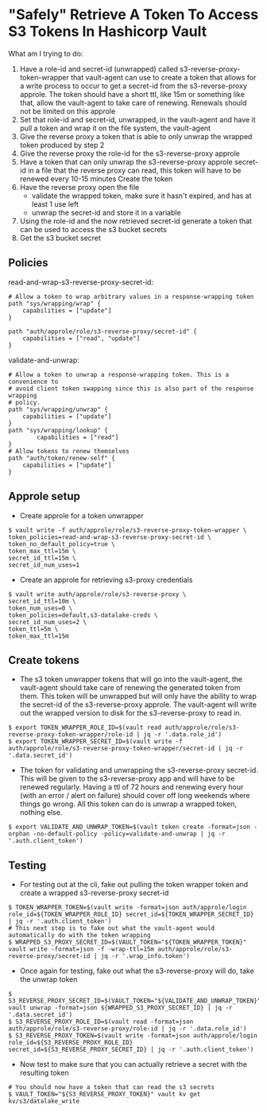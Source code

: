 # "Safely" Retrieve A Token To Access S3 Tokens In Hashicorp Vault

What am I trying to do:

1. Have a role-id and secret-id (unwrapped) called s3-reverse-proxy-token-wrapper that vault-agent can use to create a token that allows for a write process to occur to get a secret-id from the s3-reverse-proxy approle.  The token should have a short ttl, like 15m or something like that, allow the vault-agent to take care of renewing.  Renewals should not be limited on this approle
2. Set that role-id and secret-id, unwrapped, in the vault-agent and have it pull a token and wrap it on the file system, the vault-agent
3. Give the reverse proxy a token that is able to only unwrap the wrapped token produced by step 2
4. Give the reverse proxy the role-id for the s3-reverse-proxy approle
5. Have a token that can only unwrap the s3-reverse-proxy approle secret-id in a file that the reverse proxy can read, this token will have to be renewed every 10-15 minutes
Create the token
6. Have the reverse proxy open the file
    - validate the wrapped token, make sure it hasn't expired, and has at least 1 use left
    - unwrap the secret-id and store it in a variable
7. Using the role-id and the now retrieved secret-id generate a token that can be used to access the s3 bucket secrets
8. Get the s3 bucket secret

## Policies
read-and-wrap-s3-reverse-proxy-secret-id:
```
# Allow a token to wrap arbitrary values in a response-wrapping token
path "sys/wrapping/wrap" {
    capabilities = ["update"]
}

path "auth/approle/role/s3-reverse-proxy/secret-id" {
  	capabilities = ["read", "update"]
}
```
validate-and-unwrap:
```
# Allow a token to unwrap a response-wrapping token. This is a convenience to
# avoid client token swapping since this is also part of the response wrapping
# policy.
path "sys/wrapping/unwrap" {
    capabilities = ["update"]
}
path "sys/wrapping/lookup" {
 		capabilities = ["read"]
}
# Allow tokens to renew themselves
path "auth/token/renew-self" {
    capabilities = ["update"]
}
```

## Approle setup
- Create approle for a token unwrapper
```
$ vault write -f auth/approle/role/s3-reverse-proxy-token-wrapper \
token_policies=read-and-wrap-s3-reverse-proxy-secret-id \
token_no_default_policy=true \
token_max_ttl=15m \
secret_id_ttl=15m \
secret_id_num_uses=1
```
- Create an approle for retrieving s3-proxy credentials
```
$ vault write auth/approle/role/s3-reverse-proxy \
secret_id_ttl=10m \
token_num_uses=0 \
token_policies=default,s3-datalake-creds \
secret_id_num_uses=2 \
token_ttl=5m \
token_max_ttl=15m
```

## Create tokens
- The s3 token unwrapper tokens that will go into the vault-agent, the vault-agent should take care of renewing the generated token from them. This token will be unwrapped but will only have the ability to wrap the secret-id of the s3-reverse-proxy approle.  The vault-agent will write out the wrapped version to disk for the s3-reverse-proxy to read in.
```
$ export TOKEN_WRAPPER_ROLE_ID=$(vault read auth/approle/role/s3-reverse-proxy-token-wrapper/role-id | jq -r '.data.role_id')
$ export TOKEN_WRAPPER_SECRET_ID=$(vault write -f auth/approle/role/s3-reverse-proxy-token-wrapper/secret-id | jq -r '.data.secret_id')
```

- The token for validating and unwrapping the s3-reverse-proxy secret-id.  This will be given to the s3-reverse-proxy app and will have to be renewed regularly.  Having a ttl of 72 hours and renewing every hour (with an error / alert on failure) should cover off long weekends where things go wrong.  All this token can do is unwrap a wrapped token, nothing else.
```
$ export VALIDATE_AND_UNWRAP_TOKEN=$(vault token create -format=json -orphan -no-default-policy -policy=validate-and-unwrap | jq -r '.auth.client_token')
```

## Testing
- For testing out at the cli, fake out pulling the token wrapper token and create a wrapped s3-reverse-proxy secret-id
```
$ TOKEN_WRAPPER_TOKEN=$(vault write -format=json auth/approle/login role_id=${TOKEN_WRAPPER_ROLE_ID} secret_id=${TOKEN_WRAPPER_SECRET_ID} | jq -r '.auth.client_token')
# This next step is to fake out what the vault-agent would automatically do with the token wrapping
$ WRAPPED_S3_PROXY_SECRET_ID=$(VAULT_TOKEN="${TOKEN_WRAPPER_TOKEN}" vault write -format=json -f -wrap-ttl=15m auth/approle/role/s3-reverse-proxy/secret-id | jq -r '.wrap_info.token')
```

- Once again for testing, fake out what the s3-reverse-proxy will do, take the unwrap token
```
$ S3_REVERSE_PROXY_SECRET_ID=$(VAULT_TOKEN="${VALIDATE_AND_UNWRAP_TOKEN}" vault unwrap -format=json ${WRAPPED_S3_PROXY_SECRET_ID} | jq -r '.data.secret_id')
$ S3_REVERSE_PROXY_ROLE_ID=$(vault read -format=json auth/approle/role/s3-reverse-proxy/role-id | jq -r '.data.role_id')
$ S3_REVERSE_PROXY_TOKEN=$(vault write -format=json auth/approle/login role_id=${S3_REVERSE_PROXY_ROLE_ID} secret_id=${S3_REVERSE_PROXY_SECRET_ID} | jq -r '.auth.client_token')
```

- Now test to make sure that you can actually retrieve a secret with the resulting token
```
# You should now have a token that can read the s3 secrets
$ VAULT_TOKEN="${S3_REVERSE_PROXY_TOKEN}" vault kv get kv/s3/datalake_write
```
